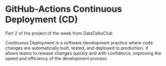 # GitHub-Actions Continuous Deployment (CD)
Part 2 of the project of the week from DataTalksClub

Continuous Deployment is a software development practice where code changes are automatically built, tested, and deployed to production. It allows teams to release changes quickly and with confidence, improving the speed and efficiency of the development process.
